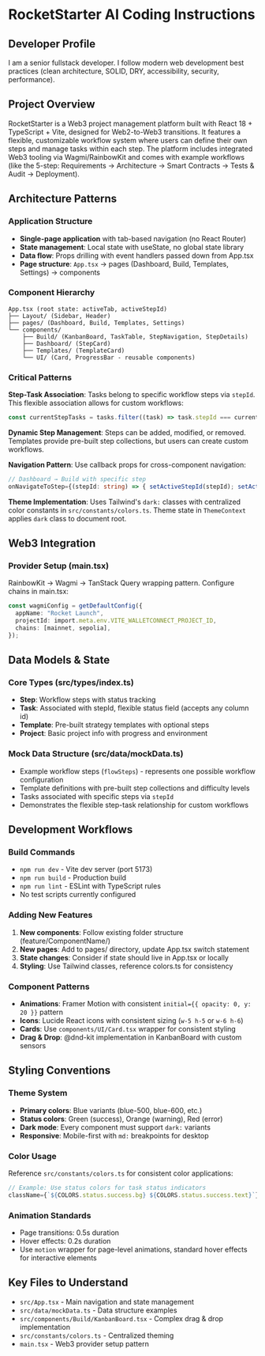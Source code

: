 # RocketStarter AI Coding Instructions

## Developer Profile

I am a senior fullstack developer. I follow modern web development best practices (clean architecture, SOLID, DRY, accessibility, security, performance).

## Project Overview

RocketStarter is a Web3 project management platform built with React 18 + TypeScript + Vite, designed for Web2-to-Web3 transitions. It features a flexible, customizable workflow system where users can define their own steps and manage tasks within each step. The platform includes integrated Web3 tooling via Wagmi/RainbowKit and comes with example workflows (like the 5-step: Requirements → Architecture → Smart Contracts → Tests & Audit → Deployment).

## Architecture Patterns

### Application Structure

- **Single-page application** with tab-based navigation (no React Router)
- **State management**: Local state with useState, no global state library
- **Data flow**: Props drilling with event handlers passed down from App.tsx
- **Page structure**: `App.tsx` → pages (Dashboard, Build, Templates, Settings) → components

### Component Hierarchy

```
App.tsx (root state: activeTab, activeStepId)
├── Layout/ (Sidebar, Header)
├── pages/ (Dashboard, Build, Templates, Settings)
└── components/
    ├── Build/ (KanbanBoard, TaskTable, StepNavigation, StepDetails)
    ├── Dashboard/ (StepCard)
    ├── Templates/ (TemplateCard)
    └── UI/ (Card, ProgressBar - reusable components)
```

### Critical Patterns

**Step-Task Association**: Tasks belong to specific workflow steps via `stepId`. This flexible association allows for custom workflows:

```typescript
const currentStepTasks = tasks.filter((task) => task.stepId === currentStep.id);
```

**Dynamic Step Management**: Steps can be added, modified, or removed. Templates provide pre-built step collections, but users can create custom workflows.

**Navigation Pattern**: Use callback props for cross-component navigation:

```typescript
// Dashboard → Build with specific step
onNavigateToStep={(stepId: string) => { setActiveStepId(stepId); setActiveTab("build"); }}
```

**Theme Implementation**: Uses Tailwind's `dark:` classes with centralized color constants in `src/constants/colors.ts`. Theme state in `ThemeContext` applies `dark` class to document root.

## Web3 Integration

### Provider Setup (main.tsx)

RainbowKit → Wagmi → TanStack Query wrapping pattern. Configure chains in main.tsx:

```typescript
const wagmiConfig = getDefaultConfig({
  appName: "Rocket Launch",
  projectId: import.meta.env.VITE_WALLETCONNECT_PROJECT_ID,
  chains: [mainnet, sepolia],
});
```

## Data Models & State

### Core Types (src/types/index.ts)

- **Step**: Workflow steps with status tracking
- **Task**: Associated with stepId, flexible status field (accepts any column id)
- **Template**: Pre-built strategy templates with optional steps
- **Project**: Basic project info with progress and environment

### Mock Data Structure (src/data/mockData.ts)

- Example workflow steps (`flowSteps`) - represents one possible workflow configuration
- Template definitions with pre-built step collections and difficulty levels
- Tasks associated with specific steps via `stepId`
- Demonstrates the flexible step-task relationship for custom workflows

## Development Workflows

### Build Commands

- `npm run dev` - Vite dev server (port 5173)
- `npm run build` - Production build
- `npm run lint` - ESLint with TypeScript rules
- No test scripts currently configured

### Adding New Features

1. **New components**: Follow existing folder structure (feature/ComponentName/)
2. **New pages**: Add to pages/ directory, update App.tsx switch statement
3. **State changes**: Consider if state should live in App.tsx or locally
4. **Styling**: Use Tailwind classes, reference colors.ts for consistency

### Component Patterns

- **Animations**: Framer Motion with consistent `initial={{ opacity: 0, y: 20 }}` pattern
- **Icons**: Lucide React icons with consistent sizing (`w-5 h-5` or `w-6 h-6`)
- **Cards**: Use `components/UI/Card.tsx` wrapper for consistent styling
- **Drag & Drop**: @dnd-kit implementation in KanbanBoard with custom sensors

## Styling Conventions

### Theme System

- **Primary colors**: Blue variants (blue-500, blue-600, etc.)
- **Status colors**: Green (success), Orange (warning), Red (error)
- **Dark mode**: Every component must support `dark:` variants
- **Responsive**: Mobile-first with `md:` breakpoints for desktop

### Color Usage

Reference `src/constants/colors.ts` for consistent color applications:

```typescript
// Example: Use status colors for task status indicators
className={`${COLORS.status.success.bg} ${COLORS.status.success.text}`}
```

### Animation Standards

- Page transitions: 0.5s duration
- Hover effects: 0.2s duration
- Use `motion` wrapper for page-level animations, standard hover effects for interactive elements

## Key Files to Understand

- `src/App.tsx` - Main navigation and state management
- `src/data/mockData.ts` - Data structure examples
- `src/components/Build/KanbanBoard.tsx` - Complex drag & drop implementation
- `src/constants/colors.ts` - Centralized theming
- `main.tsx` - Web3 provider setup pattern
